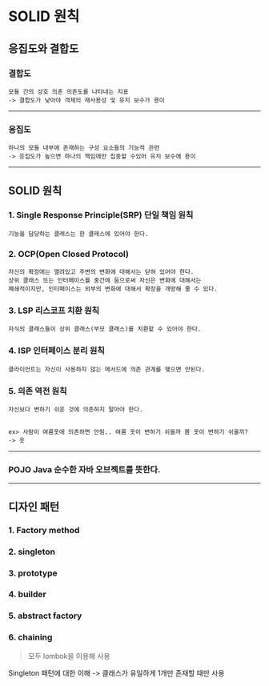 # SOLID 원칙

## 응집도와 결합도

### 결합도
    모듈 간의 상호 의존 의존도를 나타내는 지표
    -> 결합도가 낮아야 객체의 재사용성 및 유지 보수가 용이

---
### 응집도

    하나의 모듈 내부에 존재하는 구성 요소들의 기능적 관련
    -> 응집도가 높으면 하나의 책임에만 집중할 수있어 유지 보수에 용이


---
## SOLID 원칙

### 1. Single Response Principle(SRP) 단일 책임 원칙
    기능을 담당하는 클래스는 한 클래스에 있어야 한다.

### 2. OCP(Open Closed Protocol)
    자신의 확장에는 열려있고 주변의 변화에 대해서는 닫혀 있어야 한다. 
    상위 클래스 또는 인터페이스를 중간에 둠으로써 자신은 변화에 대해서는
    폐쇄적이지만, 인터페이스는 외부의 변화에 대해서 확장을 개방해 줄 수 있다.

### 3. LSP 리스코프 치환 원칙
    자식의 클래스들이 상위 클래스(부모 클래스)를 치환할 수 있어야 한다.

### 4. ISP 인터페이스 분리 원칙
    클라이언트는 자신이 사용하지 않는 메서드에 의존 관계를 맺으면 안된다.

### 5. 의존 역전 원칙
    자신보다 변하기 쉬운 것에 의존하지 말아야 한다.


    ex> 사람이 여름옷에 의존하면 안됨.. 여름 옷이 변하기 쉬울까 봄 옷이 변하기 쉬울끼?
    -> 옷

---

### POJO Java 순수한 자바 오브젝트를 뜻한다.

---


## 디자인 패턴


### 1. Factory method
### 2. singleton
### 3. prototype
### 4. builder
### 5. abstract factory
### 6. chaining
> 모두 lombok을 이용해  사용


Singleton 패턴에 대한 이해
-> 클래스가 유일하게 1개만 존재할 때만 사용

